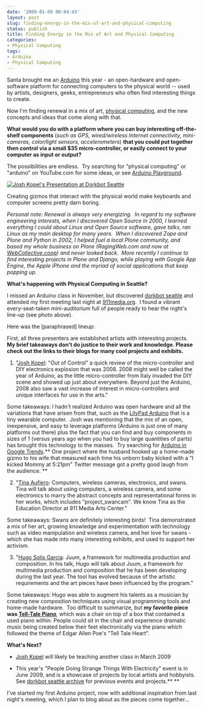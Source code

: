 ```yaml
---
date: '2009-01-09 00:04:43'
layout: post
slug: finding-energy-in-the-mix-of-art-and-physical-computing
status: publish
title: Finding Energy in the Mix of Art and Physical Computing
categories:
- Physical Computing
tags:
- Arduino
- Physical Computing
---
```


Santa brought me an [Arduino](http://www.arduino.cc/) this year - an open-hardware and open-software platform for connecting computers to the physical world -- used by artists, designers, geeks, entrepreneurs who often find interesting things to create.

Now I'm finding renewal in a mix of art, [physical computing](http://en.wikipedia.org/wiki/Physical_computing), and the new concepts and ideas that come along with that.

**What would you do with a platform where you can buy interesting off-the-shelf components** (_such as GPS, wired/wireless Internet connectivity, mini-cameras, color/light sensors, accelerometers_) **that you could put together then control via a small $35 micro-controller, or easily connect to your computer as input or output?**

The possibilities are endless.  Try searching for "physical computing" or "arduino" on YouTube.com for some ideas, or see [Arduino Playground](http://www.arduino.cc/playground/Projects/ArduinoUsers).

[![Josh Kopel's Presentation at Dorkbot Seattle](/images/post/2009/01/img_04421.jpg)](/images/post/2009/01/img_04421.jpg)

Creating gizmos that interact with the physical world make keyboards and computer screens pretty darn boring.

_Personal note: Renewal is always very energizing.  In regard to my software engineering interests, when I discovered Open Source in 2000, I learned everything I could about Linux and Open Source software, gave talks, ran Linux as my main desktop for many years.  When I discovered Zope and Plone and Python in 2002, I helped fuel a local Plone community, and based my whole business on Plone (RagingWeb.com and now at [WebCollective.coop](http://www.webcollective.coop)) and never looked back.  More recently I continue to find interesting projects in Plone and Django, while playing with Google App Engine, the Apple iPhone and the myriad of social applications that keep popping up._

**What's happening with Physical Computing in Seattle?**

I missed an Arduino class in November, but discovered [dorkbot seattle](http://dorkbot.org/dorkbotsea/) and attended my first meeting last night at [911media.org](http://www.911media.org).  I found a vibrant every-seat-taken mini-auditorium full of people ready to hear the night's line-up (see photo above).

Here was the [paraphrased] lineup:

First, all three presenters are established artists with interesting projects.  **My brief takeaways don't do justice to their work and knowledge. Please check out the links to their blogs for many cool projects and exhibits.**

1. "[Josh Kopel](http://abigmagnet.blogspot.com/): "Out of Control" a quick review of the micro-controller and DIY electronics explosion that was 2008. 2008 might well be called the year of Arduino, as the little micro-controller from Italy invaded the DIY scene and showed up just about everywhere. Beyond just the Arduino, 2008 also saw a vast increase of interest in micro-controllers and unique interfaces for use in the arts."

Some takeaways: I hadn't realized Arduino was open hardware and all the variations that have arisen from that, such as the [LilyPad Arduino](http://www.arduino.cc/en/Main/ArduinoBoardLilyPad) that is a tiny wearable computer.  Josh was mentioning that the mix of an open, inexpensive, and easy to leverage platforms (Arduino is just one of many platforms out there) plus the fact that you can find and buy components in sizes of 1 (versus years ago when you had to buy large quantities of parts) has brought this technology to the masses.  Try searching for [Arduino in Google Trends](http://www.google.com/trends?q=arduino).** One project where the husband hooked up a home-made gizmo to his wife that measured each time his unborn baby kicked with a "I kicked Mommy at 5:21pm" Twitter message got a pretty good laugh from the audience.
**

2. "[Tina Aufiero](http://a.parsons.edu/~aufierot/blog/): Computers, wireless cameras, electronics, and swans. Tina will talk about using computers, a wireless camera, and some electronics to marry the abstract concepts and representational forms in her works, which includes "project_swancam". We know Tina as the Education Director at 911 Media Arts Center."

Some takeaways: Swans are definitely interesting birds!  Tina demonstrated a mix of her art, growing knowledge and experimentation with technology such as video manipulation and wireless camera, and her love for swans - which she has made into many interesting exhibits, and used to support her activism.

3. "[Hugo Solis Garcia](http://hugosolis.net/): Juum, a framework for multimedia production and composition. In his talk, Hugo will talk about Juum, a framework for multimedia production and composition that he has been developing during the last year. The tool has evolved because of the artistic requirements and the art pieces have been influenced by the program."

Some takeaways: Hugo was able to augment his talents as a musician by creating new composition techniques using visual programming tools and home-made hardware.  Too difficult to summarize, but **my favorite piece was [Tell-Tale Piano](http://hugosolis.net/Tell-Tale_Piano)**, which was a chair on top of a box that contained a used piano within. People could sit in the chair and experience dramatic music being created below their feet electronically via the piano which followed the theme of Edgar Allen Poe's "Tell Tale Heart".

**What's Next?**



	
  * [Josh Kopel](http://abigmagnet.blogspot.com/) will likely be teaching another class in March 2009

	
  * This year's "People Doing Strange Things With Electricity" event is in June 2009, and is a showcase of projects by local artists and hobbyists.  See [dorkbot seattle archive](http://www.dorkbot.org/dorkbotsea/archive.shtml) for previous events and projects.**
**


I've started my first Arduino project, now with additional inspiration from last night's meeting, which I plan to blog about as the pieces come together...
